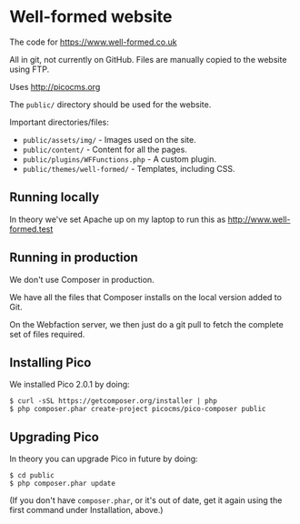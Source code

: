 # Well-formed website

The code for https://www.well-formed.co.uk

All in git, not currently on GitHub. Files are manually copied to the website using FTP.

Uses http://picocms.org

The `public/` directory should be used for the website.

Important directories/files:

* `public/assets/img/` - Images used on the site.
* `public/content/` - Content for all the pages.
* `public/plugins/WFFunctions.php` - A custom plugin.
* `public/themes/well-formed/` - Templates, including CSS.

## Running locally

In theory we've set Apache up on my laptop to run this as
http://www.well-formed.test


## Running in production

We don't use Composer in production.

We have all the files that Composer installs on the local version added to Git.

On the Webfaction server, we then just do a git pull to fetch the complete set
of files required.


## Installing Pico

We installed Pico 2.0.1 by doing:

    $ curl -sSL https://getcomposer.org/installer | php
    $ php composer.phar create-project picocms/pico-composer public


## Upgrading Pico

In theory you can upgrade Pico in future by doing:

    $ cd public
    $ php composer.phar update

(If you don't have `composer.phar`, or it's out of date, get it again using the first command under Installation, above.)
